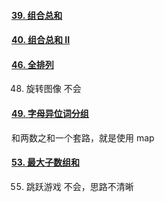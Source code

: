 

#### [39. 组合总和](https://leetcode.cn/problems/combination-sum/)

#### [40. 组合总和 II](https://leetcode.cn/problems/combination-sum-ii/)



#### [46. 全排列](https://leetcode.cn/problems/permutations/)



48. 旋转图像    不会



#### [49. 字母异位词分组](https://leetcode.cn/problems/group-anagrams/)

和两数之和一个套路，就是使用 map



#### [53. 最大子数组和](https://leetcode.cn/problems/maximum-subarray/)  



55. 跳跃游戏    不会，思路不清晰

